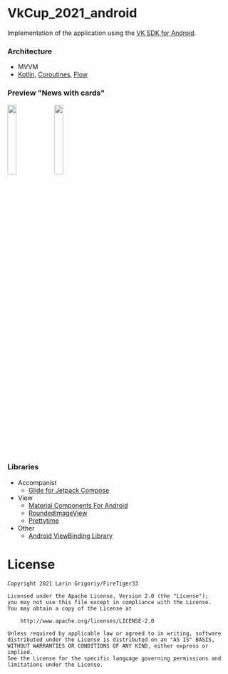 # VkCup_2021_android

Implementation of the application using the [VK SDK for Android](https://github.com/VKCOM/vk-android-sdk).

### Architecture

* MVVM
* [Kotlin](https://kotlinlang.org/), [Coroutines](https://github.com/Kotlin/kotlinx.coroutines),
  [Flow](https://kotlinlang.org/docs/flow.html)

### Preview "News with cards"
<p align="left">
<img src="gitResources/task_2_light_theme.gif" width="20%"/>
<img src="gitResources/task_2_night_theme.gif" width="20%"/>
</p>

### Libraries

* Accompanist
    * [Glide for Jetpack Compose](https://google.github.io/accompanist/glide/)
* View
    * [Material Components For Android](https://mvnrepository.com/artifact/com.google.android.material/material)
    * [RoundedImageView](https://github.com/vinc3m1/RoundedImageView)
    * [Prettytime](https://github.com/ocpsoft/prettytime)
* Other
    * [Android ViewBinding Library](https://github.com/yogacp/android-viewbinding)

# License

```
Copyright 2021 Larin Grigoriy/FireTiger33

Licensed under the Apache License, Version 2.0 (the "License");
you may not use this file except in compliance with the License.
You may obtain a copy of the License at

    http://www.apache.org/licenses/LICENSE-2.0

Unless required by applicable law or agreed to in writing, software
distributed under the License is distributed on an "AS IS" BASIS,
WITHOUT WARRANTIES OR CONDITIONS OF ANY KIND, either express or implied.
See the License for the specific language governing permissions and
limitations under the License.
```
